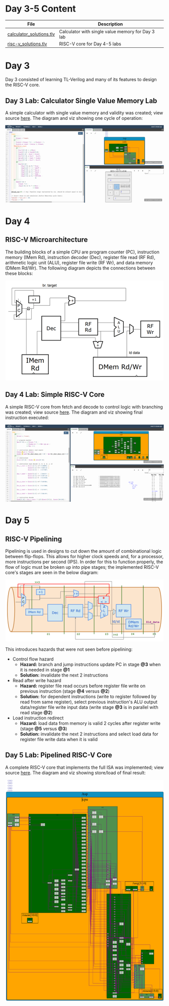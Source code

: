 # Day 3-5 Content

| File | Description |
| ---- | ----------- |
| [calculator_solutions.tlv](calculator_solutions.tlv) | Calculator with single value memory for Day 3 lab |
| [risc-v_solutions.tlv](risc-v_solutions.tlv) | RISC-V core for Day 4-5 labs |

# Day 3

Day 3 consisted of learning TL-Verilog and many of its features to design the RISC-V core.

## Day 3 Lab: Calculator Single Value Memory Lab

A simple calculator with single value memory and validity was created; view source [here](calculator_solutions.tlv). The diagram and viz showing one cycle of operation:

![day3_lab_calculator](day3_lab_calculator.png)

# Day 4
## RISC-V Microarchitecture

The building blocks of a simple CPU are program counter (PC), instruction memory (IMem Rd), instruction decoder (Dec), register file read (RF Rd), arithmetic logic unit (ALU), register file write (RF Wr), and data memory (DMem Rd/Wr). The following diagram depicts the connections between these blocks:

![day4_riscv_block_diagram](day4_riscv_block_diagram.png)

## Day 4 Lab: Simple RISC-V Core

A simple RISC-V core from fetch and decode to control logic with branching was created; view source [here](risc-v_solutions.tlv). The diagram and viz showing final instruction executed:

![day4_lab_riscv_simple](day4_lab_riscv_simple.png)

# Day 5
## RISC-V Pipelining

Pipelining is used in designs to cut down the amount of combinational logic between flip-flops. This allows for higher clock speeds and, for a processor, more instructions per second (IPS). In order for this to function properly, the flow of logic must be broken up into pipe stages; the implemented RISC-V core's stages are seen in the below diagram:

![day5_riscv_pipeline](day5_riscv_pipeline.png)

This introduces hazards that were not seen before pipelining:
- Control flow hazard
    - **Hazard:** branch and jump instructions update PC in stage **@3** when it is needed in stage **@1**
    - **Solution:** invalidate the next 2 instructions
- Read after write hazard
    - **Hazard:** register file read occurs before register file write on previous instruction (stage **@4** versus **@2**)
    - **Solution:** for dependent instructions (write to register followed by read from same register), select previous instruction's ALU output data/register file write input data (write stage **@3** is in parallel with read stage **@2**)
- Load instruction redirect
    - **Hazard:** load data from memory is valid 2 cycles after register write (stage **@5** versus **@3**)
    - **Solution:** invalidate the next 2 instructions and select load data for register file write data when it is valid

## Day 5 Lab: Pipelined RISC-V Core

A complete RISC-V core that implements the full ISA was implemented; view source [here](risc-v_solutions.tlv). The diagram and viz showing store/load of final result:

![day5_lab_riscv_graph](day5_lab_riscv_graph.svg)

